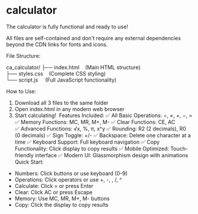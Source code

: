# calculator
The calculator is fully functional and ready to use!

All files are self-contained and don't require any external dependencies beyond the CDN links for fonts and icons.

File Structure:

ca_calculator/
├── index.html    (Main HTML structure)
├── styles.css    (Complete CSS styling)
└── script.js     (Full JavaScript functionality)

How to Use:
1. Download all 3 files to the same folder
2. Open index.html in any modern web browser
3. Start calculating! 
Features Included:
✅ All Basic Operations: ÷, ×, +, −, =
✅ Memory Functions: MC, MR, M+, M-
✅ Clear Functions: CE, AC
✅ Advanced Functions: √x, %, π, x^y
✅ Rounding: R2 (2 decimals), R0 (0 decimals)
✅ Sign Toggle: +/-
✅ Backspace: Delete one character at a time
✅ Keyboard Support: Full keyboard navigation
✅ Copy Functionality: Click display to copy results
✅ Mobile Optimized: Touch-friendly interface
✅ Modern UI: Glassmorphism design with animations 
Quick Start:
* Numbers: Click buttons or use keyboard (0-9)
* Operations: Click operators or use +, -, , /, ^
* Calculate: Click = or press Enter
* Clear: Click AC or press Escape
* Memory: Use MC, MR, M+, M- buttons
* Copy: Click the display to copy results


